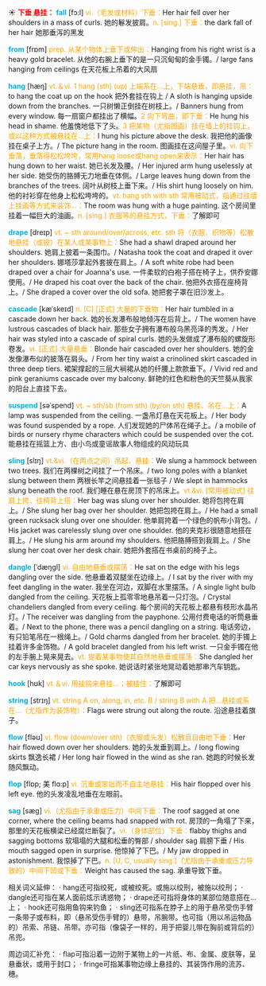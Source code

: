 ☀ <font color="red">**下垂 悬挂：**</font>
<font color="sky blue">**fall**</font> [fɔ:l] 
<font color="orange">vi.（毛发或材料）下垂：</font>Her hair fell over her shoulders in a mass of curls. 她的鬈发披肩。<font color="orange">n. [sing.] 下垂：</font>the dark fall of her hair 她那垂泻的黑发

<font color="sky blue">**from**</font> [frɒm] 
<font color="orange">prep. 从某个物体上垂下或伸出：</font>Hanging from his right wrist is a heavy gold bracelet. 从他的右腕上垂下的是一只沉甸甸的金手镯。/ large fans hanging from ceilings 在天花板上吊着的大风扇

<font color="sky blue">**hang**</font> [hæŋ] 
<font color="orange">vt.＆vi. 1 hang (sth) (up) 上端系在…上，下端悬垂，即悬挂，吊：</font>to hang the coat up on the hook 把外套挂在钩上 / A sloth is hanging upside down from the branches. 一只树懒正倒挂在树枝上。/ Banners hung from every window. 每一扇窗户都挂出了横幅。<font color="orange">2 向下弯曲，即下垂：</font>He hung his head in shame. 他羞愧地低下了头。<font color="orange">3 把某物（尤指图画）挂在墙上的挂钩上，或以这种方式被悬挂在…上：</font>I hung his picture above the desk. 我把他的画像挂在桌子上方。/ The picture hang in the room. 图画挂在这间屋子里。<font color="orange">vi. 向下垂落，垂落得松松垮垮，常用hang loose或hang open来表示：</font>Her hair has hung down to her waist. 她已长发及腰。/ Her injured arm hung uselessly at her side. 她受伤的胳膊无力地垂在体侧。/ Large leaves hung down from the branches of the trees. 阔叶从树枝上垂下来。/ His shirt hung loosely on him. 他的衬衫穿在他身上松松垮垮的。<font color="orange">vt. hang sth with sth 常用被动式，指通过往墙上挂画等方式来装饰…：</font>The room was hung with a huge painting. 这个房间里挂着一幅巨大的油画。<font color="orange">n. [sing.] 衣服等的悬挂方式，下垂：</font>了解即可
           
<font color="sky blue">**drape**</font> [dreɪp]
<font color="orange">vt. ~ sth around/over/across, etc. sth 将（衣服、织物等）松散地悬挂（或披）在某人或某事物上：</font>She had a shawl draped around her shoulders. 她肩上披着一条围巾。/ Natasha took the coat and draped it over her shoulders. 娜塔莎拿起外套披在肩上。/ A soft white robe had been draped over a chair for Joanna's use. 一件柔软的白袍子搭在椅子上，供乔安娜使用。/ He draped his coat over the back of the chair. 他把外衣搭在座椅背上。/ She draped a cover over the old sofa. 她把套子罩在旧沙发上。
           
<font color="sky blue">**cascade**</font> [kæˈskeɪd]
<font color="orange">n. [C] [正式] 大量的下垂物：</font>Her hair tumbled in a cascade down her back. 她的长发瀑布般地倾泻在后背上。/ The women have lustrous cascades of black hair. 那些女子拥有瀑布般乌黑亮泽的秀发。/ Her hair was styled into a cascade of spiral curls. 她的头发做成了瀑布般的螺旋形卷发。<font color="orange">vi. [正式] 大量悬垂：</font>Blonde hair cascaded over her shoulders. 她的金发像瀑布似的披落在肩头。/ From her tiny waist a crinolined skirt cascaded in three deep tiers. 裙架撑起的三层大裥裙从她的纤腰上款款垂下。/ Vivid red and pink geraniums cascade over my balcony. 鲜艳的红色和粉色的天竺葵从我家的阳台上直挂下去。

<font color="sky blue">**suspend**</font> [səˈspend]
<font color="orange">vt. ~ sth/sb (from sth) (by/on sth) 悬挂、吊在…上：</font>A lamp was suspended from the ceiling. 一盏吊灯悬在天花板上。/ Her body was found suspended by a rope. 人们发现她的尸体吊在绳子上。/ a mobile of birds or nursery rhyme characters which could be suspended over the cot. 能悬挂在摇篮上方、由小鸟或童谣故事人物组成的风动玩具           

<font color="sky blue">**sling**</font> [slɪŋ]
<font color="orange">vt.&vi.（在两点之间）吊起、悬挂：</font>We slung a hammock between two trees. 我们在两棵树之间挂了一个吊床。/ two long poles with a blanket slung between them 两根长竿之间悬挂着一张毯子 / We slept in hammocks slung beneath the roof. 我们睡在悬在房顶下的吊床上。<font color="orange">vt.&vi. [常用被动式] 往肩上挎、往椅背上搭：</font>Her bag was slung over her shoulder. 她将包挎在肩上。/ She slung her bag over her shoulder. 她把包挎在肩上。/ He had a small green rucksack slung over one shoulder. 他单肩挎着一个绿色的帆布小背包。/ His jacket was carelessly slung over one shoulder. 他的夹克衫很随意地搭在肩上。/ He slung his arm around my shoulders. 他把胳膊搭到我肩上。/ She slung her coat over her desk chair. 她把外套搭在书桌前的椅子上。

<font color="sky blue">**dangle**</font> [ˈdæŋgl]
<font color="orange">vi. 自由地悬垂或摆荡：</font>He sat on the edge with his legs dangling over the side. 他悬垂着双腿坐在边缘上。/ I sat by the river with my feet dangling in the water. 我坐在河边，双脚在水里摆荡。/ A single light bulb dangled from the ceiling. 天花板上孤零零地悬吊着一只灯泡。/ Crystal chandeliers dangled from every ceiling. 每个房间的天花板上都悬有枝形水晶吊灯。/ The receiver was dangling from the payphone. 公用付费电话的听筒悬垂着。/ Next to the phone, there was a pencil dangling on a string. 电话旁边，有只铅笔吊在一根绳上。/ Gold charms dangled from her bracelet. 她的手镯上挂着许多金饰物。/ A gold bracelet dangled from his left wrist. 一只金手镯在他的左手腕上晃来晃去。<font color="orange">vt. 提着某事物使其自然地悬垂或摆荡：</font>She dangled her car keys nervously as she spoke. 她说话时紧张地晃动着她那串汽车钥匙。

<font color="sky blue">**hook**</font> [hʊk] 
<font color="orange">vt.＆vi. 用挂钩来悬挂…；被挂住：</font>了解即可 

<font color="sky blue">**string**</font> [strɪŋ] 
<font color="orange">vt. string A on, along, in, etc. B / string B with A 把…悬挂或系在…（尤指作为装饰物）：</font>Flags were strung out along the route. 沿途悬挂着旗子。

<font color="sky blue">**flow**</font> [fləʊ] 
<font color="orange">vi. flow (down/over sth)（衣服或头发）松散且自由地下垂：</font>Her hair flowed down over her shoulders. 她的头发垂到肩上。/ long flowing skirts 飘逸长裙 / Her long hair flowed in the wind as she ran. 她跑的时候长发随风飘动。
          
<font color="sky blue">**flop**</font> [flɒp; 美 flɑ:p]
<font color="orange">vi. 沉重或笨拙而不自主地悬挂：</font>His hair flopped over his left eye. 他的头发凌乱地垂在左眼前。
           
<font color="sky blue">**sag**</font> [sæg]
<font color="orange">vi.（尤指由于承重或压力）中间下垂：</font>The roof sagged at one corner, where the ceiling beams had snapped with rot. 房顶的一角塌了下来，那里的天花板横梁已经腐烂断裂了。<font color="orange">vi.（身体部位）下垂：</font>flabby thighs and sagging bottoms 软塌塌的大腿和松垂的臀部 / shoulder sag 肩膀下垂 / His mouth sagged open in surprise. 他惊掉了下巴。/ My jaw dropped in astonishment. 我惊掉了下巴。<font color="orange">n. [U, C, usually sing.]（尤指由于承重或压力导致的）中间下凹或下垂：</font>Weight has caused the sag. 承重导致下垂。

相关词义延伸：
· hang还可指绞死，或被绞死。或施以绞刑，被施以绞刑；
· dangle还可指在某人面前炫示诱惑物；
· drape还可指将身体的某部位随意搭在…上；
· hook还可指用鱼钩来钓鱼；
· sling还可指系在脖子上的用于悬吊受伤手臂一条带子或布料，即（悬吊受伤手臂的）悬带，吊腕带。也可指（用以吊运物品的）吊索、吊链、吊带。亦可指（像袋子一样的，用于把婴儿带在胸前或背后的）吊兜。

周边词汇补充：
· flap可指沿着一边附于某物上的一片纸、布、金属、皮肤等，呈悬垂状，或用于封口；
· fringe可指某事物边缘上悬挂的、其装饰作用的流苏、穗。


